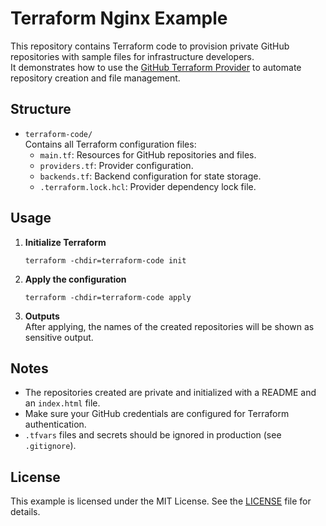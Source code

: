 # Terraform Nginx Example

This repository contains Terraform code to provision private GitHub repositories with sample files for infrastructure developers.  
It demonstrates how to use the [GitHub Terraform Provider](https://registry.terraform.io/providers/integrations/github/latest) to automate repository creation and file management.

## Structure

- `terraform-code/`  
  Contains all Terraform configuration files:
  - `main.tf`: Resources for GitHub repositories and files.
  - `providers.tf`: Provider configuration.
  - `backends.tf`: Backend configuration for state storage.
  - `.terraform.lock.hcl`: Provider dependency lock file.

## Usage

1. **Initialize Terraform**  
   ```
   terraform -chdir=terraform-code init
   ```

2. **Apply the configuration**  
   ```
   terraform -chdir=terraform-code apply
   ```

3. **Outputs**  
   After applying, the names of the created repositories will be shown as sensitive output.

## Notes

- The repositories created are private and initialized with a README and an `index.html` file.
- Make sure your GitHub credentials are configured for Terraform authentication.
- `.tfvars` files and secrets should be ignored in production (see `.gitignore`).

## License

This example is licensed under the MIT License. See the [LICENSE](LICENSE) file for details.

